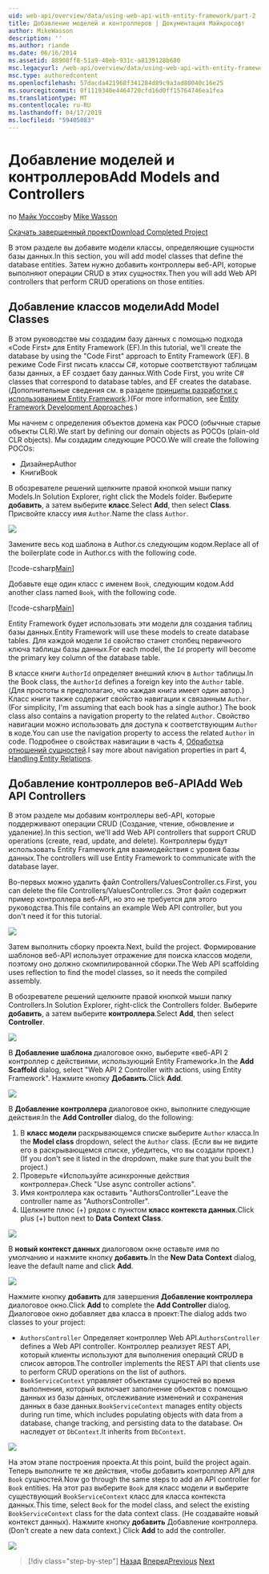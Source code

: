 ```yaml
---
uid: web-api/overview/data/using-web-api-with-entity-framework/part-2
title: Добавление моделей и контроллеров | Документация Майкрософт
author: MikeWasson
description: ''
ms.author: riande
ms.date: 06/16/2014
ms.assetid: 88908ff8-51a9-40eb-931c-a8139128b680
msc.legacyurl: /web-api/overview/data/using-web-api-with-entity-framework/part-2
msc.type: authoredcontent
ms.openlocfilehash: 57dacda421968f341284d89c9a3ad80040c16e25
ms.sourcegitcommit: 0f1119340e4464720cfd16d0ff15764746ea1fea
ms.translationtype: MT
ms.contentlocale: ru-RU
ms.lasthandoff: 04/17/2019
ms.locfileid: "59405083"
---
```

# <a name="add-models-and-controllers"></a><span data-ttu-id="210a1-102">Добавление моделей и контроллеров</span><span class="sxs-lookup"><span data-stu-id="210a1-102">Add Models and Controllers</span></span>

<span data-ttu-id="210a1-103">по [Майк Уоссон](https://github.com/MikeWasson)</span><span class="sxs-lookup"><span data-stu-id="210a1-103">by [Mike Wasson](https://github.com/MikeWasson)</span></span>

[<span data-ttu-id="210a1-104">Скачать завершенный проект</span><span class="sxs-lookup"><span data-stu-id="210a1-104">Download Completed Project</span></span>](https://github.com/MikeWasson/BookService)

<span data-ttu-id="210a1-105">В этом разделе вы добавите модели классы, определяющие сущности базы данных.</span><span class="sxs-lookup"><span data-stu-id="210a1-105">In this section, you will add model classes that define the database entities.</span></span> <span data-ttu-id="210a1-106">Затем нужно добавить контроллеры веб-API, которые выполняют операции CRUD в этих сущностях.</span><span class="sxs-lookup"><span data-stu-id="210a1-106">Then you will add Web API controllers that perform CRUD operations on those entities.</span></span>

## <a name="add-model-classes"></a><span data-ttu-id="210a1-107">Добавление классов модели</span><span class="sxs-lookup"><span data-stu-id="210a1-107">Add Model Classes</span></span>

<span data-ttu-id="210a1-108">В этом руководстве мы создадим базу данных с помощью подхода «Code First» для Entity Framework (EF).</span><span class="sxs-lookup"><span data-stu-id="210a1-108">In this tutorial, we'll create the database by using the "Code First" approach to Entity Framework (EF).</span></span> <span data-ttu-id="210a1-109">В режиме Code First писать классы C#, которые соответствуют таблицам базы данных, а EF создает базу данных.</span><span class="sxs-lookup"><span data-stu-id="210a1-109">With Code First, you write C# classes that correspond to database tables, and EF creates the database.</span></span> <span data-ttu-id="210a1-110">(Дополнительные сведения см. в разделе [принципы разработки с использованием Entity Framework](https://msdn.microsoft.com/library/ms178359%28v=vs.110%29.aspx#dbfmfcf).)</span><span class="sxs-lookup"><span data-stu-id="210a1-110">(For more information, see [Entity Framework Development Approaches](https://msdn.microsoft.com/library/ms178359%28v=vs.110%29.aspx#dbfmfcf).)</span></span>

<span data-ttu-id="210a1-111">Мы начнем с определения объектов домена как POCO (обычные старые объекты CLR).</span><span class="sxs-lookup"><span data-stu-id="210a1-111">We start by defining our domain objects as POCOs (plain-old CLR objects).</span></span> <span data-ttu-id="210a1-112">Мы создадим следующие POCO.</span><span class="sxs-lookup"><span data-stu-id="210a1-112">We will create the following POCOs:</span></span>

- <span data-ttu-id="210a1-113">Дизайнер</span><span class="sxs-lookup"><span data-stu-id="210a1-113">Author</span></span>
- <span data-ttu-id="210a1-114">Книги</span><span class="sxs-lookup"><span data-stu-id="210a1-114">Book</span></span>

<span data-ttu-id="210a1-115">В обозревателе решений щелкните правой кнопкой мыши папку Models.</span><span class="sxs-lookup"><span data-stu-id="210a1-115">In Solution Explorer, right click the Models folder.</span></span> <span data-ttu-id="210a1-116">Выберите **добавить**, а затем выберите **класс**.</span><span class="sxs-lookup"><span data-stu-id="210a1-116">Select **Add**, then select **Class**.</span></span> <span data-ttu-id="210a1-117">Присвойте классу имя `Author`.</span><span class="sxs-lookup"><span data-stu-id="210a1-117">Name the class `Author`.</span></span>

![](part-2/_static/image1.png)

<span data-ttu-id="210a1-118">Замените весь код шаблона в Author.cs следующим кодом.</span><span class="sxs-lookup"><span data-stu-id="210a1-118">Replace all of the boilerplate code in Author.cs with the following code.</span></span>

[!code-csharp[Main](part-2/samples/sample1.cs)]

<span data-ttu-id="210a1-119">Добавьте еще один класс с именем `Book`, следующим кодом.</span><span class="sxs-lookup"><span data-stu-id="210a1-119">Add another class named `Book`, with the following code.</span></span>

[!code-csharp[Main](part-2/samples/sample2.cs)]

<span data-ttu-id="210a1-120">Entity Framework будет использовать эти модели для создания таблиц базы данных.</span><span class="sxs-lookup"><span data-stu-id="210a1-120">Entity Framework will use these models to create database tables.</span></span> <span data-ttu-id="210a1-121">Для каждой модели `Id` свойство станет столбец первичного ключа таблицы базы данных.</span><span class="sxs-lookup"><span data-stu-id="210a1-121">For each model, the `Id` property will become the primary key column of the database table.</span></span>

<span data-ttu-id="210a1-122">В классе книги `AuthorId` определяет внешний ключ в `Author` таблицы.</span><span class="sxs-lookup"><span data-stu-id="210a1-122">In the Book class, the `AuthorId` defines a foreign key into the `Author` table.</span></span> <span data-ttu-id="210a1-123">(Для простоты я предполагаю, что каждая книга имеет один автор.) Класс книги также содержит свойство навигации к связанным `Author`.</span><span class="sxs-lookup"><span data-stu-id="210a1-123">(For simplicity, I'm assuming that each book has a single author.) The book class also contains a navigation property to the related `Author`.</span></span> <span data-ttu-id="210a1-124">Свойство навигации можно использовать для доступа к соответствующим `Author` в коде.</span><span class="sxs-lookup"><span data-stu-id="210a1-124">You can use the navigation property to access the related `Author` in code.</span></span> <span data-ttu-id="210a1-125">Подробнее о свойствах навигации в часть 4, [Обработка отношений сущностей](part-4.md).</span><span class="sxs-lookup"><span data-stu-id="210a1-125">I say more about navigation properties in part 4, [Handling Entity Relations](part-4.md).</span></span>

## <a name="add-web-api-controllers"></a><span data-ttu-id="210a1-126">Добавление контроллеров веб-API</span><span class="sxs-lookup"><span data-stu-id="210a1-126">Add Web API Controllers</span></span>

<span data-ttu-id="210a1-127">В этом разделе мы добавим контроллеры веб-API, которые поддерживают операции CRUD (Создание, чтение, обновление и удаление).</span><span class="sxs-lookup"><span data-stu-id="210a1-127">In this section, we'll add Web API controllers that support CRUD operations (create, read, update, and delete).</span></span> <span data-ttu-id="210a1-128">Контроллеры будут использовать Entity Framework для взаимодействия с уровня базы данных.</span><span class="sxs-lookup"><span data-stu-id="210a1-128">The controllers will use Entity Framework to communicate with the database layer.</span></span>

<span data-ttu-id="210a1-129">Во-первых можно удалить файл Controllers/ValuesController.cs.</span><span class="sxs-lookup"><span data-stu-id="210a1-129">First, you can delete the file Controllers/ValuesController.cs.</span></span> <span data-ttu-id="210a1-130">Этот файл содержит пример контроллера веб-API, но это не требуется для этого руководства.</span><span class="sxs-lookup"><span data-stu-id="210a1-130">This file contains an example Web API controller, but you don't need it for this tutorial.</span></span>

![](part-2/_static/image2.png)

<span data-ttu-id="210a1-131">Затем выполнить сборку проекта.</span><span class="sxs-lookup"><span data-stu-id="210a1-131">Next, build the project.</span></span> <span data-ttu-id="210a1-132">Формирование шаблонов веб-API использует отражение для поиска классов модели, поэтому оно должно скомпилированной сборки.</span><span class="sxs-lookup"><span data-stu-id="210a1-132">The Web API scaffolding uses reflection to find the model classes, so it needs the compiled assembly.</span></span>

<span data-ttu-id="210a1-133">В обозревателе решений щелкните правой кнопкой мыши папку Controllers.</span><span class="sxs-lookup"><span data-stu-id="210a1-133">In Solution Explorer, right-click the Controllers folder.</span></span> <span data-ttu-id="210a1-134">Выберите **добавить**, а затем выберите **контроллера**.</span><span class="sxs-lookup"><span data-stu-id="210a1-134">Select **Add**, then select **Controller**.</span></span>

![](part-2/_static/image3.png)

<span data-ttu-id="210a1-135">В **Добавление шаблона** диалоговое окно, выберите «веб-API 2 контроллер с действиями, использующий Entity Framework».</span><span class="sxs-lookup"><span data-stu-id="210a1-135">In the **Add Scaffold** dialog, select "Web API 2 Controller with actions, using Entity Framework".</span></span> <span data-ttu-id="210a1-136">Нажмите кнопку **Добавить**.</span><span class="sxs-lookup"><span data-stu-id="210a1-136">Click **Add**.</span></span>

![](part-2/_static/image4.png)

<span data-ttu-id="210a1-137">В **Добавление контроллера** диалоговое окно, выполните следующие действия:</span><span class="sxs-lookup"><span data-stu-id="210a1-137">In the **Add Controller** dialog, do the following:</span></span>

1. <span data-ttu-id="210a1-138">В **класс модели** раскрывающемся списке выберите `Author` класса.</span><span class="sxs-lookup"><span data-stu-id="210a1-138">In the **Model class** dropdown, select the `Author` class.</span></span> <span data-ttu-id="210a1-139">(Если вы не видите его в раскрывающемся списке, убедитесь, что вы создали проект.)</span><span class="sxs-lookup"><span data-stu-id="210a1-139">(If you don't see it listed in the dropdown, make sure that you built the project.)</span></span>
2. <span data-ttu-id="210a1-140">Проверьте «Используйте асинхронные действия контроллера».</span><span class="sxs-lookup"><span data-stu-id="210a1-140">Check "Use async controller actions".</span></span>
3. <span data-ttu-id="210a1-141">Имя контроллера как оставить &quot;AuthorsController&quot;.</span><span class="sxs-lookup"><span data-stu-id="210a1-141">Leave the controller name as &quot;AuthorsController&quot;.</span></span>
4. <span data-ttu-id="210a1-142">Щелкните плюс (+) рядом с пунктом **класс контекста данных**.</span><span class="sxs-lookup"><span data-stu-id="210a1-142">Click plus (+) button next to **Data Context Class**.</span></span>

![](part-2/_static/image5.png)

<span data-ttu-id="210a1-143">В **новый контекст данных** диалоговом окне оставьте имя по умолчанию и нажмите кнопку **добавить**.</span><span class="sxs-lookup"><span data-stu-id="210a1-143">In the **New Data Context** dialog, leave the default name and click **Add**.</span></span>

![](part-2/_static/image6.png)

<span data-ttu-id="210a1-144">Нажмите кнопку **добавить** для завершения **Добавление контроллера** диалоговое окно.</span><span class="sxs-lookup"><span data-stu-id="210a1-144">Click **Add** to complete the **Add Controller** dialog.</span></span> <span data-ttu-id="210a1-145">Диалоговое окно добавляет два класса в проект:</span><span class="sxs-lookup"><span data-stu-id="210a1-145">The dialog adds two classes to your project:</span></span>

- <span data-ttu-id="210a1-146">`AuthorsController` Определяет контроллер Web API.</span><span class="sxs-lookup"><span data-stu-id="210a1-146">`AuthorsController` defines a Web API controller.</span></span> <span data-ttu-id="210a1-147">Контроллер реализует REST API, который клиенты используют для выполнения операций CRUD в список авторов.</span><span class="sxs-lookup"><span data-stu-id="210a1-147">The controller implements the REST API that clients use to perform CRUD operations on the list of authors.</span></span>
- <span data-ttu-id="210a1-148">`BookServiceContext` управляет объектами сущностей во время выполнения, который включает заполнение объектов с помощью данных из базы данных, отслеживание изменений и сохранения данных в базе данных.</span><span class="sxs-lookup"><span data-stu-id="210a1-148">`BookServiceContext` manages entity objects during run time, which includes populating objects with data from a database, change tracking, and persisting data to the database.</span></span> <span data-ttu-id="210a1-149">Он наследует от `DbContext`.</span><span class="sxs-lookup"><span data-stu-id="210a1-149">It inherits from `DbContext`.</span></span>

![](part-2/_static/image7.png)

<span data-ttu-id="210a1-150">На этом этапе построения проекта.</span><span class="sxs-lookup"><span data-stu-id="210a1-150">At this point, build the project again.</span></span> <span data-ttu-id="210a1-151">Теперь выполните те же действия, чтобы добавить контроллер API для `Book` сущностей.</span><span class="sxs-lookup"><span data-stu-id="210a1-151">Now go through the same steps to add an API controller for `Book` entities.</span></span> <span data-ttu-id="210a1-152">На этот раз выберите `Book` для класс модели и выберите существующий `BookServiceContext` класс для класса контекста данных.</span><span class="sxs-lookup"><span data-stu-id="210a1-152">This time, select `Book` for the model class, and select the existing `BookServiceContext` class for the data context class.</span></span> <span data-ttu-id="210a1-153">(Не создавайте новый контекст данных). Нажмите кнопку **добавить** Добавление контроллера.</span><span class="sxs-lookup"><span data-stu-id="210a1-153">(Don't create a new data context.) Click **Add** to add the controller.</span></span>

![](part-2/_static/image8.png)

> [!div class="step-by-step"]
> <span data-ttu-id="210a1-154">[Назад](part-1.md)
> [Вперед](part-3.md)</span><span class="sxs-lookup"><span data-stu-id="210a1-154">[Previous](part-1.md)
[Next](part-3.md)</span></span>
